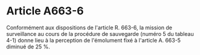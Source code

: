 # Article A663-6

Conformément aux dispositions de l'article R. 663-6, la mission de surveillance au cours de la procédure de sauvegarde (numéro 5 du tableau 4-1) donne lieu à la perception de l'émolument fixé à l'article A. 663-5 diminué de 25 %.
